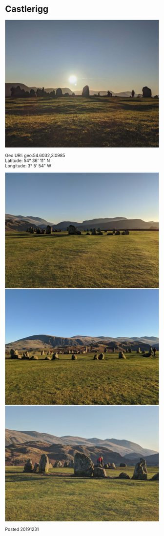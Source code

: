 # Castlerigg

![castlerigg_1](images/castlerigg_1.jpg)

Geo URI: geo:54.6032,3.0985  
Latitude: 54° 36' 11" N  
Longitude: 3° 5' 54" W  

![castlerigg_2](images/castlerigg_2.jpg)
![castlerigg_3](images/castlerigg_3.jpg)
![castlerigg_4](images/castlerigg_4.jpg)

Posted 20191231